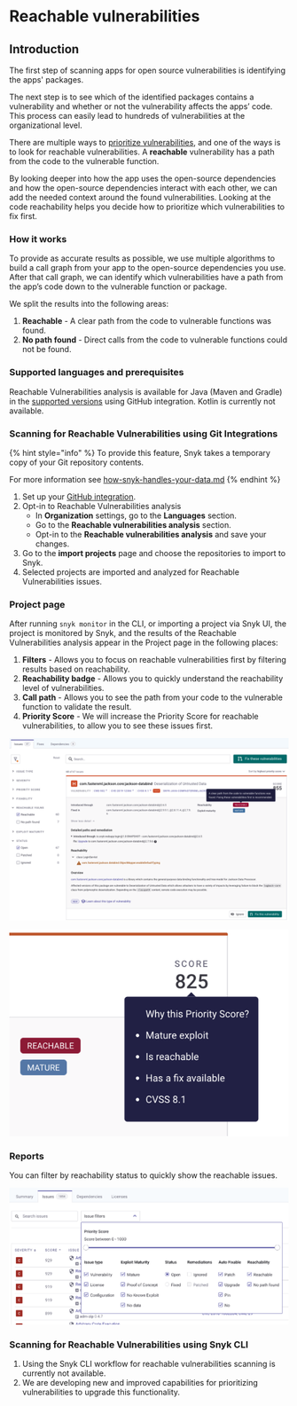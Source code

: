 # Reachable vulnerabilities

## Introduction

The first step of scanning apps for open source vulnerabilities is identifying the apps' packages.

The next step is to see which of the identified packages contains a vulnerability and whether or not the vulnerability affects the apps’ code. This process can easily lead to hundreds of vulnerabilities at the organizational level.

There are multiple ways to [prioritize vulnerabilities](https://docs.snyk.io/features/fixing-and-prioritizing-issues/prioritizing-and-managing-issues/evaluating-and-prioritizing-vulnerabilities), and one of the ways is to look for reachable vulnerabilities. A **reachable** vulnerability has a path from the code to the vulnerable function.

By looking deeper into how the app uses the open-source dependencies and how the open-source dependencies interact with each other, we can add the needed context around the found vulnerabilities. Looking at the code reachability helps you decide how to prioritize which vulnerabilities to fix first.

### How it works

To provide as accurate results as possible, we use multiple algorithms to build a call graph from your app to the open-source dependencies you use. After that call graph, we can identify which vulnerabilities have a path from the app’s code down to the vulnerable function or package.

We split the results into the following areas:

1. **Reachable** - A clear path from the code to vulnerable functions was found.&#x20;
2. **No path found** - Direct calls from the code to vulnerable functions could not be found.

### Supported languages and prerequisites

Reachable Vulnerabilities analysis is available for Java (Maven and Gradle) in the [supported versions](https://docs.snyk.io/products/snyk-open-source/language-and-package-manager-support/snyk-for-java-gradle-maven) using GitHub integration. Kotlin is currently not available.

### Scanning for Reachable Vulnerabilities using Git Integrations

{% hint style="info" %}
To provide this feature, Snyk takes a temporary copy of your Git repository contents.

For more information see [how-snyk-handles-your-data.md](../../../more-info/how-snyk-handles-your-data.md "mention")
{% endhint %}

1. Set up your [GitHub integration](https://docs.snyk.io/integrations/git-repository-scm-integrations/github-integration).
2. Opt-in to Reachable Vulnerabilities analysis
   * In **Organization** settings, go to the **Languages** section.
   * Go to the **Reachable vulnerabilities analysis** section.
   * Opt-in to the **Reachable vulnerabilities analysis** and save your changes.
3. Go to the **import projects** page and choose the repositories to import to Snyk.
4. Selected projects are imported and analyzed for Reachable Vulnerabilities issues.

### Project page

After running `snyk monitor` in the CLI, or importing a project via Snyk UI, the project is monitored by Snyk, and the results of the Reachable Vulnerabilities analysis appear in the Project page in the following places:

1. **Filters** - Allows you to focus on reachable vulnerabilities first by filtering results based on reachability.
2. **Reachability badge** - Allows you to quickly understand the reachability level of vulnerabilities.
3. **Call path** - Allows you to see the path from your code to the vulnerable function to validate the result.
4. **Priority Score** - We will increase the Priority Score for reachable vulnerabilities, to allow you to see these issues first.

![Reachability Call Path](<../../../.gitbook/assets/image (141).png>)

![Priorty Score](<../../../.gitbook/assets/image (144).png>)

### Reports

You can filter by reachability status to quickly show the reachable issues.

![](<../../../.gitbook/assets/image (116).png>)

### Scanning for Reachable Vulnerabilities using Snyk CLI

1. Using the Snyk CLI workflow for reachable vulnerabilities scanning is currently not available.
2. We are developing new and improved capabilities for prioritizing vulnerabilities to upgrade this functionality.&#x20;
